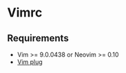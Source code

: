 # Vimrc

## Requirements

- Vim >= 9.0.0438 or Neovim >= 0.10
- [Vim plug](https://github.com/junegunn/vim-plug)
